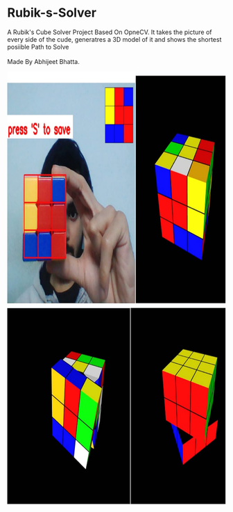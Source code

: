 # Rubik-s-Solver
A Rubik's Cube Solver Project Based On OpneCV. It takes the picture of every side of the cude, generatres a 3D model of it and shows the shortest posiible Path to Solve <br><br>
Made By Abhijeet Bhatta.

<img src="./rubik's-project.jpeg" width=1700 height=1000>
